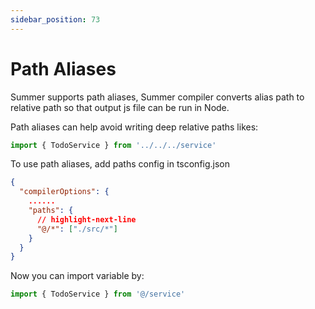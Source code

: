 ```yaml
---
sidebar_position: 73
---
```


# Path Aliases
 
Summer supports path aliases, Summer compiler converts alias path to relative path so that output js file can be run in Node.

Path aliases can help avoid writing deep relative paths likes:
```ts
import { TodoService } from '../../../service'
```

To use path aliases, add paths config in tsconfig.json
```json title="tsconfig.json"
{
  "compilerOptions": {
    ......
    "paths": {
      // highlight-next-line
      "@/*": ["./src/*"]
    }
  }
}
```

Now you can import variable by:
```ts
import { TodoService } from '@/service'
```
